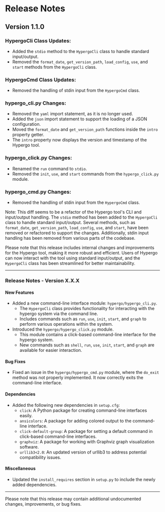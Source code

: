 # Release Notes

## Version 1.1.0

### HypergoCli Class Updates:
- Added the `stdio` method to the `HypergoCli` class to handle standard input/output.
- Removed the `format_date`, `get_version_path`, `load_config`, `use`, and `start` methods from the `HypergoCli` class.

### HypergoCmd Class Updates:
- Removed the handling of stdin input from the `HypergoCmd` class.

### hypergo_cli.py Changes:
- Removed the `yaml` import statement, as it is no longer used.
- Added the `json` import statement to support the loading of a JSON configuration.
- Moved the `format_date` and `get_version_path` functions inside the `intro` property getter.
- The `intro` property now displays the version and timestamp of the Hypergo tool.

### hypergo_click.py Changes:
- Renamed the `run` command to `stdio`.
- Removed the `init`, `use`, and `start` commands from the `hypergo_click.py` module.

### hypergo_cmd.py Changes:
- Removed the handling of stdin input from the `HypergoCmd` class.

Note: This diff seems to be a refactor of the Hypergo tool's CLI and input/output handling. The `stdio` method has been added to the `HypergoCli` class to handle standard input/output. Several methods, such as `format_date`, `get_version_path`, `load_config`, `use`, and `start`, have been removed or refactored to support the changes. Additionally, stdin input handling has been removed from various parts of the codebase.

Please note that this release includes internal changes and improvements for the Hypergo tool, making it more robust and efficient. Users of Hypergo can now interact with the tool using standard input/output, and the `HypergoCli` class has been streamlined for better maintainability.

---

### Release Notes - Version X.X.X

#### New Features
- Added a new command-line interface module: `hypergo/hypergo_cli.py`.
  - The `HypergoCli` class provides functionality for interacting with the hypergo system via the command line.
  - Includes commands such as `run`, `use`, `init`, `start`, and `graph` to perform various operations within the system.
- Introduced the `hypergo/hypergo_click.py` module.
  - This module contains a click-based command-line interface for the hypergo system.
  - New commands such as `shell`, `run`, `use`, `init`, `start`, and `graph` are available for easier interaction.

#### Bug Fixes
- Fixed an issue in the `hypergo/hypergo_cmd.py` module, where the `do_exit` method was not properly implemented. It now correctly exits the command-line interface.

#### Dependencies
- Added the following new dependencies in `setup.cfg`:
  - `click`: A Python package for creating command-line interfaces easily.
  - `ansicolors`: A package for adding colored output to the command-line interface.
  - `click-default-group`: A package for setting a default command in click-based command-line interfaces.
  - `graphviz`: A package for working with Graphviz graph visualization software.
  - `urllib3<2.0`: An updated version of urllib3 to address potential compatibility issues.

#### Miscellaneous
- Updated the `install_requires` section in `setup.py` to include the newly added dependencies.

---
Please note that this release may contain additional undocumented changes, improvements, or bug fixes.